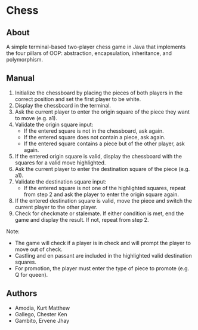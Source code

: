 # Chess

## About

A simple terminal-based two-player chess game in Java that implements the four pillars of OOP: abstraction, encapsulation, inheritance, and polymorphism.

## Manual

1. Initialize the chessboard by placing the pieces of both players in the correct position and set the first player to be white.
2. Display the chessboard in the terminal.
3. Ask the current player to enter the origin square of the piece they want to move (e.g. a1).
4. Validate the origin square input:
    - If the entered square is not in the chessboard, ask again.
    - If the entered square does not contain a piece, ask again.
    - If the entered square contains a piece but of the other player, ask again.
5. If the entered origin square is valid, display the chessboard with the squares for a valid move highlighted.
6. Ask the current player to enter the destination square of the piece (e.g. a1).
7. Validate the destination square input:
    - If the entered square is not one of the highlighted squares, repeat from step 2 and ask the player to enter the origin square again.
8. If the entered destination square is valid, move the piece and switch the current player to the other player.
9. Check for checkmate or stalemate. If either condition is met, end the game and display the result. If not, repeat from step 2.

Note:

- The game will check if a player is in check and will prompt the player to move out of check.
- Castling and en passant are included in the highlighted valid destination squares.
- For promotion, the player must enter the type of piece to promote (e.g. Q for queen).

## Authors

- Amodia, Kurt Matthew
- Gallego, Chester Ken
- Gambito, Ervene Jhay
